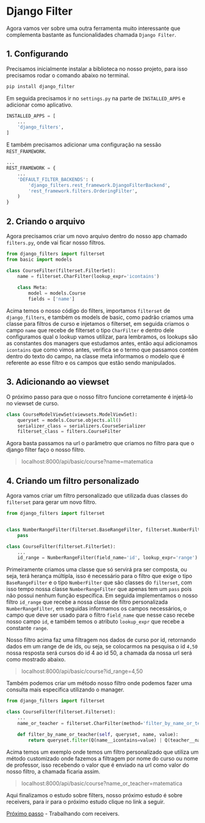 # Django Filter

Agora vamos ver sobre uma outra ferramenta muito interessante que complementa bastante as funcionalidades chamada `Django Filter`.

## 1. Configurando

Precisamos inicialmente instalar a biblioteca no nosso projeto, para isso precisamos rodar o comando abaixo no terminal.

```sh
pip install django_filter
```
Em seguida precisamos ir no `settings.py` na parte de `INSTALLED_APPS` e adicionar como aplicativo.

```py
INSTALLED_APPS = [
    ...
    'django_filters',
]
```
E também precisamos adicionar uma configuração na sessão `REST_FRAMEWORK`.

```py
...
REST_FRAMEWORK = {
    ...
    'DEFAULT_FILTER_BACKENDS': (
        'django_filters.rest_framework.DjangoFilterBackend',
        'rest_framework.filters.OrderingFilter',
    )
}
```

## 2. Criando o arquivo

Agora precisamos criar um novo arquivo dentro do nosso app chamado `filters.py`, onde vai ficar nosso filtros.

```py
from django_filters import filterset
from basic import models

class CourseFilter(filterset.FilterSet):
    name = filterset.CharFilter(lookup_expr='icontains')
    
    class Meta:
        model = models.Course
        fields = ['name']
```
Acima temos o nosso código do filters, importamos `filterset` de `django_filters`, e também os models de basic, como padrão criamos uma classe para filtros de curso e injetamos o filterset, em seguida criamos o campo `name` que recebe de filterset o tipo `CharFilter` e dentro dele configuramos qual o lookup vamos utilizar, para lembramos, os lookups são as constantes dos managers que estudamos antes, então aqui adicionamos `icontains` que como vimos antes, verifica se o termo que passamos contém dentro do texto do campo, na classe meta informamos o modelo que é referente ao esse filtro e os campos que estão sendo manipulados.

## 3. Adicionando ao viewset

O próximo passo para que o nosso filtro funcione corretamente é injetá-lo no viewset de curso.

```py
class CourseModelViewSet(viewsets.ModelViewSet):
    queryset = models.Course.objects.all()
    serializer_class = serializers.CourseSerializer
    filterset_class = filters.CourseFilter
```
Agora basta passamos na url o parâmetro que criamos no filtro para que o django filter faço o nosso filtro.

> localhost:8000/api/basic/course?name=matematica


## 4. Criando um filtro personalizado

Agora vamos criar um filtro personalizado que utilizada duas classes do `filterset` para gerar um novo filtro.

```py
from django_filters import filterset


class NumberRangeFilter(filterset.BaseRangeFilter, filterset.NumberFilter):
    pass

class CourseFilter(filterset.FilterSet):
    ...
    id_range = NumberRangeFilter(field_name='id', lookup_expr='range')
```
Primeiramente criamos uma classe que só servirá pra ser composta, ou seja, terá herança múltipla, isso é necessário para o filtro que exige o tipo `BaseRangeFilter` e o tipo `NumberFilter` que são classes do `filterset`, com isso tempo nossa classe `NumberRangeFilter` que apenas tem um `pass` pois não possui nenhum função específica.
Em seguida implementamos o nosso filtro `id_range` que recebe a nossa classe de filtro personalizada `NumberRangeFilter`, em seguidas informamos os campos necessários, o campo que deve ser usado para o filtro `field_name` que nesse caso recebe nosso campo `id`, e também temos o atributo `lookup_expr` que recebe a constante `range`.

Nosso filtro acima faz uma filtragem nos dados de curso por id, retornando dados em um range de de ids, ou seja, se colocarmos na pesquisa o id `4,50` nossa resposta será cursos do id 4 ao id 50, a chamada da nossa url será como mostrado abaixo.

> localhost:8000/api/basic/course?id_range=4,50

Também podemos criar um método nosso filtro onde podemos fazer uma consulta mais específica utilizando o manager.

```py
from django_filters import filterset

class CourseFilter(filterset.Filterset):
    ...
    name_or_teacher = filterset.CharFilter(method='filter_by_name_or_teacher')

    def filter_by_name_or_teacher(self, queryset, name, value):
        return queryset.filter(Q(name__icontains=value) | Q(teacher__name__icontains=value))
```
Acima temos um exemplo onde temos um filtro personalizado que utiliza um método customizado onde fazemos a filtragem por nome do curso ou nome de professor, isso recebendo o valor que é enviado na url como valor do nosso filtro, a chamada ficaria assim.

> localhost:8000/api/basic/course?name_or_teacher=matematica

Aqui finalizamos o estudo sobre filters, nosso próximo estudo é sobre receivers, para ir para o próximo estudo clique no link a seguir.

[Próximo passo](./receivers.MD) - Trabalhando com receivers.
